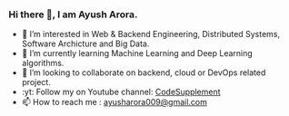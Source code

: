 ### Hi there 👋, I am Ayush Arora.

- 👀 I’m interested in Web & Backend Engineering, Distributed Systems, Software Archicture and Big Data.
- 🌱 I’m currently learning Machine Learning and Deep Learning algorithms.
- 💞️ I’m looking to collaborate on backend, cloud or DevOps related project.
- :yt: Follow my on Youtube channel: [CodeSupplement](https://www.youtube.com/channel/UCxfEslLzQUBeRQK2ZI0cRxw)
- 📫 How to reach me : ayusharora009@gmail.com

